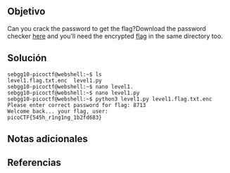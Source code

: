 ## Objetivo
Can you crack the password to get the flag?Download the password checker [here](https://artifacts.picoctf.net/c/12/level1.py) and you'll need the encrypted [flag](https://artifacts.picoctf.net/c/12/level1.flag.txt.enc) in the same directory too.
## Solución

```
sebgg10-picoctf@webshell:~$ ls
level1.flag.txt.enc  level1.py
sebgg10-picoctf@webshell:~$ nano level1.
sebgg10-picoctf@webshell:~$ nano level1.py 
sebgg10-picoctf@webshell:~$ python3 level1.py level1.flag.txt.enc 
Please enter correct password for flag: 8713
Welcome back... your flag, user:
picoCTF{545h_r1ng1ng_1b2fd683}

```
## Notas adicionales
## Referencias